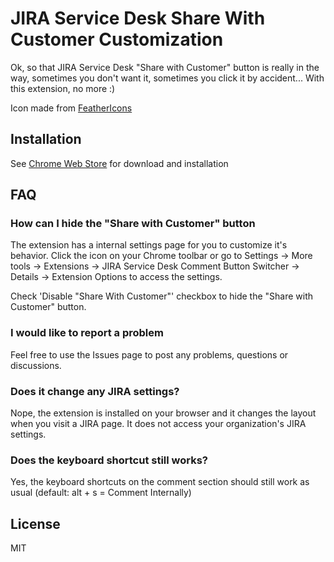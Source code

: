 # JIRA Service Desk Share With Customer Customization

Ok, so that JIRA Service Desk "Share with Customer" button is really in the way, sometimes you don't want it, sometimes you click it by accident... With this extension, no more :)

Icon made from [FeatherIcons](https://feathericons.com)

## Installation

See [Chrome Web Store](https://chrome.google.com/webstore/detail/jira-service-desk-comment/mnncocdigdlnikblpogccngjdimkekad) for download and installation

## FAQ

### How can I hide the "Share with Customer" button

The extension has a internal settings page for you to customize it's behavior. Click the icon on your Chrome toolbar or go to Settings -> More tools -> Extensions -> JIRA Service Desk Comment Button Switcher -> Details -> Extension Options to access the settings.

Check 'Disable "Share With Customer"' checkbox to hide the "Share with Customer" button.

### I would like to report a problem

Feel free to use the Issues page to post any problems, questions or discussions.

### Does it change any JIRA settings?

Nope, the extension is installed on your browser and it changes the layout when you visit a JIRA page. It does not access your organization's JIRA settings.

### Does the keyboard shortcut still works?

Yes, the keyboard shortcuts on the comment section should still work as usual (default: alt + s = Comment Internally)

## License

MIT
